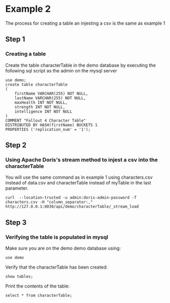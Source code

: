 # Example 2
The process for creating a table an injesting a csv is the same as example 1

## Step 1 
### Creating a table
Create the table characterTable in the demo database by executing the following sql script as the admin on the mysql server
```
use demo; 
create table characterTable
(
    firstName VARCHAR(255) NOT NULL,  
    lastName VARCHAR(255) NOT NULL,  
    maxHealth INT NOT NULL,  
    strength INT NOT NULL,
    intelligence INT NOT NULL
) 
COMMENT "Fallout 4 Character Table"
DISTRIBUTED BY HASH(firstName) BUCKETS 1
PROPERTIES ('replication_num' = '1');
```
## Step 2
### Using Apache Doris's stream method to injest a csv into the characterTable
You will use the same command as in example 1 using characters.csv instead of data.csv and characterTable instead of myTable in the last parameter.
```
curl  --location-trusted -u admin:doris-admin-password -T characters.csv -H "column_separator:," http://127.0.0.1:8030/api/demo/characterTable/_stream_load
```

## Step 3
### Verifying the table is populated in mysql
Make sure you are on the demo demo database using:
```
use demo
```
Verify that the characterTable has been created:
```
show tables;
```
Print the contents of the table:
```
select * from characterTable;
```
